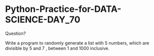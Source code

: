 # Python-Practice-for-DATA-SCIENCE-DAY_70
Question?

Write a program to randomly generate a list with 5 numbers, which are divisible by 5 and 7 , between 1 and 1000 inclusive. 
